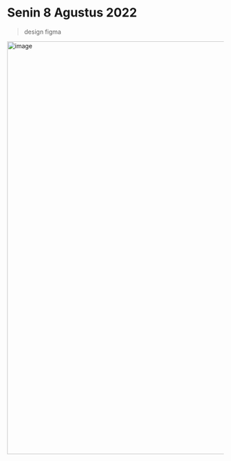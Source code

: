 # Senin 8 Agustus 2022

> design figma

<img width="960" alt="image" src="https://user-images.githubusercontent.com/78794419/183311416-4e7c5716-0b84-4b3a-8c1c-c225dbfd4a37.png">
